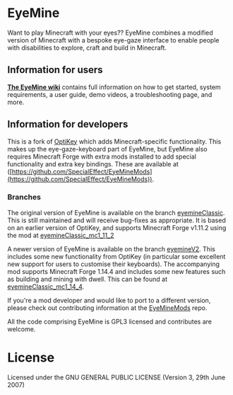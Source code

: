 # EyeMine

Want to play Minecraft with your eyes?? EyeMine combines a modified version of Minecraft with a bespoke eye-gaze interface to enable people with disabilities to explore, craft and build in Minecraft. 

## Information for users

[**The EyeMine wiki**](https://github.com/SpecialEffect/EyeMine/wiki) contains full information on how to get started, system requirements, a user guide, demo videos, a troubleshooting page, and more.

## Information for developers

This is a fork of [OptiKey](https://github.com/OptiKey/OptiKey/wiki) which adds Minecraft-specific functionality. This makes up the eye-gaze-keyboard part of EyeMine, but EyeMine also requires Minecraft Forge with extra mods installed to add special functionality and extra key bindings. These are available at ([https://github.com/SpecialEffect/EyeMineMods](https://github.com/SpecialEffect/EyeMineMods)).

### Branches

The original version of EyeMine is available on the branch [eyemineClassic](https://github.com/SpecialEffect/EyeMine/tree/eyemineClassic). This is still maintained and will receive bug-fixes as appropriate. It is based on an earlier version of OptiKey, and supports Minecraft Forge v1.11.2 using the mod at [eyemineClassic_mc1_11_2](https://github.com/SpecialEffect/EyeMineMods/tree/eyemineClassic_mc1_11_2)

A newer version of EyeMine is available on the branch [eyemineV2](https://github.com/SpecialEffect/EyeMine/tree/eyemineV2). This includes some new functionality from OptiKey (in particular some excellent new support for users to customise their keyboards). The accompanying mod supports Minecraft Forge 1.14.4 and includes some new features such as building and mining with dwell. This can be found at [eyemineClassic_mc1_14_4](https://github.com/SpecialEffect/EyeMineMods/tree/eyemineV2_mc1_14_4).

If you're a mod developer and would like to port to a different version, please check out contributing information at the [EyeMineMods](https://github.com/SpecialEffect/EyeMineMods) repo.

All the code comprising EyeMine is GPL3 licensed and contributes are welcome.

# License

Licensed under the GNU GENERAL PUBLIC LICENSE (Version 3, 29th June 2007)
